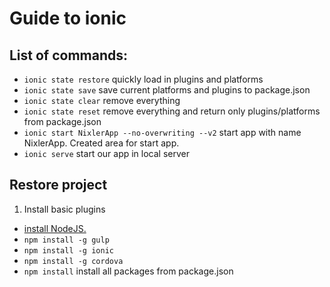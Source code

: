 # Guide to ionic

## List of commands:
* `ionic state restore` quickly load in plugins and platforms
* `ionic state save` save current platforms and plugins to package.json
* `ionic state clear` remove everything
* `ionic state reset` remove everything and return only plugins/platforms from package.json
* `ionic start NixlerApp --no-overwriting --v2` start app with name NixlerApp. Created area for start app.
* `ionic serve` start our app in local server

## Restore project
1. Install basic plugins
- [install NodeJS.](https://nodejs.org/en/)
- `npm install -g gulp`
- `npm install -g ionic`
- `npm install -g cordova`
- `npm install` install all packages from package.json